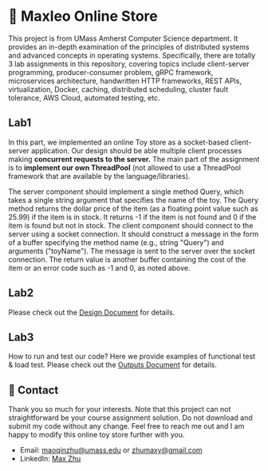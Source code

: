 # :elephant: Maxleo Online Store



This project is from UMass Amherst Computer Science department. It provides an in-depth examination of the principles of distributed systems and advanced concepts in operating systems. Specifically, there are totally 3 lab assignments in this repository, covering topics include client-server programming, producer-consumer problem, gRPC framework, microservices architecture, handwritten HTTP frameworks, REST APIs, virtualization, Docker, caching, distributed scheduling, cluster fault tolerance, AWS Cloud, automated testing, etc.



## Lab1
In this part, we implemented an online Toy store as a socket-based client-server application. Our design should be able multiple client processes making **concurrent requests to the server.** The main part of the assignment is to **implement our own ThreadPool** (not allowed to use a ThreadPool framework that are available by the language/libraries).

The server component should implement a single method Query, which takes a single string argument that specifies the name of the toy. The Query method returns the dollar price of the item (as a floating point value such as 25.99) if the item is in stock. It returns -1 if the item is not found and 0 if the item is found but not in stock. The client component should connect to the server using a socket connection. It should construct a message in the form of a buffer specifying the method name (e.g., string "Query") and arguments ("toyName"). The message is sent to the server over the socket connection. The return value is another buffer containing the cost of the item or an error code such as -1 and 0, as noted above.



## Lab2
Please check out the [Design Document](https://github.com/MaxyZhu75/Toy-Store/blob/main/summary/design/design%20document.pdf) for details.



## Lab3
How to run and test our code? Here we provide examples of functional test & load test. Please check out the [Outputs Document](https://github.com/MaxyZhu75/Toy-Store/blob/main/summary/outputs/output.pdf) for details.



## :calling: Contact
Thank you so much for your interests. Note that this project can not straightforward be your course assignment solution. Do not download and submit my code without any change. Feel free to reach me out and I am happy to modify this online toy store further with you.
* Email: maoqinzhu@umass.edu or zhumaxy@gmail.com
* LinkedIn: [Max Zhu](https://www.linkedin.com/in/maoqin-zhu/)
